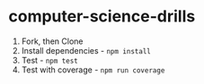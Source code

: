 # computer-science-drills

1. Fork, then Clone
1. Install dependencies - `npm install`
1. Test - `npm test`
1. Test with coverage - `npm run coverage`
